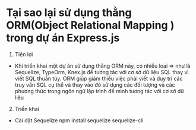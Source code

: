 # Tại sao lại sử dụng thằng ORM(Object Relational Mapping ) trong dự án Express.js

1. Tiện lợi

- Khi triển khai một dự án sử dụng thằng ORM này, có nhiều loại => như là Sequelize, TypeOrm, Knex.js để tương tác với cơ sở dữ liệu SQL thay vì viết SQL thuần túy. ORM giúp giảm thiểu việc phải viết và duy trì các truy vấn SQL cụ thể và thay vào đó sử dụng các đối tượng và các phương thức trong ngôn ngữ lập trình để mình tương tác với cơ sở dữ liệu

2. Triển khai

- Cài đặt Sequelize
  npm install sequelize sequelize-cli

